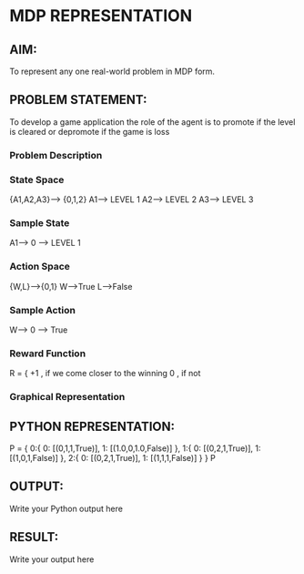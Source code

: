 # MDP REPRESENTATION

## AIM:
To represent any one real-world problem in MDP form.

## PROBLEM STATEMENT:
To develop a game application the role of the agent is to promote if the level is cleared or depromote if the game is loss

### Problem Description


### State Space
{A1,A2,A3}--> {0,1,2}
A1--> LEVEL 1
A2--> LEVEL 2 
A3--> LEVEL 3

### Sample State
A1--> 0 --> LEVEL 1

### Action Space
{W,L}-->{0,1}
W-->True
L-->False

### Sample Action
W--> 0 --> True

### Reward Function
R = { +1 , if we come closer to the winning
       0 , if not

### Graphical Representation


## PYTHON REPRESENTATION:
P = {
    0:{
        0: [(0,1,1,True)],
        1: [(1.0,0,1.0,False)]
    },
    1:{
        0: [(0,2,1,True)],
        1: [(1,0,1,False)]
    },
    2:{
        0: [(0,2,1,True)],
        1: [(1,1,1,False)]
    }
}
P

## OUTPUT:
Write your Python output here

## RESULT:
Write your output here


